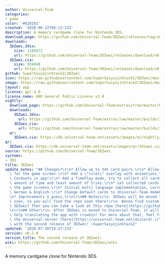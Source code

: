 ```yaml
---
author: Universal-Team
categories:
- game
color: '#828282'
created: '2020-06-22T08:12:23Z'
description: A memory cardgame clone for Nintendo 3DS.
download_page: https://github.com/Universal-Team/3DZwei/releases/tag/v0.2.0
downloads:
  3DZwei.3dsx:
    size: 1185672
    url: https://github.com/Universal-Team/3DZwei/releases/download/v0.2.0/3DZwei.3dsx
  3DZwei.cia:
    size: 934848
    url: https://github.com/Universal-Team/3DZwei/releases/download/v0.2.0/3DZwei.cia
github: SuperSaiyajinStackZ/3DZwei
icon: https://raw.githubusercontent.com/SuperSaiyajinStackZ/3DZwei/master/3ds/app/icon.png
image: https://raw.githubusercontent.com/SuperSaiyajinStackZ/3DZwei/master/3ds/app/banner.png
layout: app
license: gpl-3.0
license_name: GNU General Public License v3.0
nightly:
  download_page: https://github.com/Universal-Team/extras/tree/master/builds/3DZwei
  downloads:
    3DZwei.3dsx:
      url: https://github.com/Universal-Team/extras/raw/master/builds/3DZwei/3DZwei.3dsx
    3DZwei.cia:
      url: https://github.com/Universal-Team/extras/raw/master/builds/3DZwei/3DZwei.cia
  qr:
    3DZwei.cia: https://db.universal-team.net/assets/images/qr/nightly/3dzwei.cia.png
qr:
  3DZwei.cia: https://db.universal-team.net/assets/images/qr/3dzwei.cia.png
source: https://github.com/Universal-Team/3DZwei
systems:
- 3DS
title: 3DZwei
update_notes: "## Changes?\r\n* Allow up to 345 card pairs.\r\n* Allow a custom background\
  \ for the game screen.\r\n* Add a \"rules\" overlay with animations.\r\n* Randomize\
  \ Cardsets in app!\r\n* Add a TimePlay mode, try to collect all cards with the least\
  \ amount of time and least amount of tries.\r\n* Let collected cards disappear from\
  \ the game screens.\r\n* Initial multi language implementation, currently only supports\
  \ German & English.\r\n* Change Default cards to Universal-Team Homebrew app icons.\r\
  \n* Improvements I guess.\r\n\r\n## Notes\r\n- 3DZwei will be moved to Universal-Team\
  \ soon, so you will find the repo soon there!\r\n- Wanna find custom cardsets for\
  \ 3DZwei? Then you can take a look at this repo [here](https://github.com/SuperSaiyajinStackZ/3DEins-3DZwei-Sets)!\r\
  \n\r\n## Other\r\n- After 3DZwei is moved to Universal-Team, it will be easier to\
  \ help translating the app with crowdin! For more about that, feel free to join\
  \ the Universal-Server [here](https://universal-team.net/discord).\r\n\r\nHave fun\
  \ with the second release of 3DZwei! ~SuperSaiyajinStackZ"
updated: '2020-07-26T19:27:23Z'
version: v0.2.0
version_title: The second release of 3DZwei!
wiki: https://github.com/Universal-Team/3DZwei/wiki
---
```

A memory cardgame clone for Nintendo 3DS.